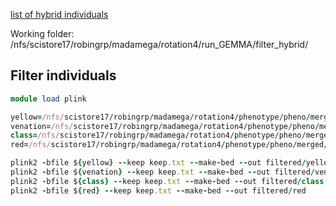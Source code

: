[list of hybrid individuals](otherFiles/keep.txt)

Working folder: /nfs/scistore17/robingrp/madamega/rotation4/run_GEMMA/filter_hybrid/

## Filter individuals

``` ruby
module load plink

yellow=/nfs/scistore17/robingrp/madamega/rotation4/phenotype/pheno/merged/plink_yellow
venation=/nfs/scistore17/robingrp/madamega/rotation4/phenotype/pheno/merged/plink_venation
class=/nfs/scistore17/robingrp/madamega/rotation4/phenotype/pheno/merged/plink_class
red=/nfs/scistore17/robingrp/madamega/rotation4/phenotype/pheno/merged/plink_red

plink2 -bfile ${yellow} --keep keep.txt --make-bed --out filtered/yellow
plink2 -bfile ${venation} --keep keep.txt --make-bed --out filtered/venation
plink2 -bfile ${class} --keep keep.txt --make-bed --out filtered/class
plink2 -bfile ${red} --keep keep.txt --make-bed --out filtered/red
```

